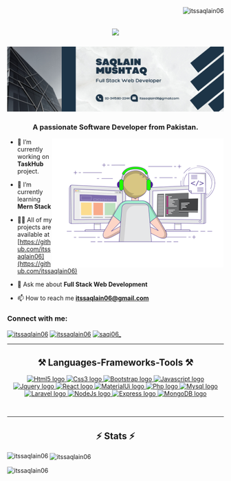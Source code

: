 <img align="right" src="https://komarev.com/ghpvc/?username=itssaqlain06&label=Profile%20views&color=0e75b6&style=flat" alt="itssaqlain06" />
<h1 align="center">
    <img src="https://readme-typing-svg.herokuapp.com/?font=Righteous&size=35&center=true&vCenter=true&width=500&height=70&duration=4000&lines=Hi+There!+👋;+I'm+Saqlain+Mushtaq!;" />
</h1>
<p align="center">
  <img src="https://github.com/itssaqlain06/itssaqlain06/blob/main/banner.png">
</p>
<h3 align="center">A passionate Software Developer from Pakistan.</h3>
<img align="right" alt="Coding" width="400" src="https://raw.githubusercontent.com/devSouvik/devSouvik/master/gif3.gif">

- 🔭 I’m currently working on **TaskHub** project.

- 🌱 I’m currently learning **Mern Stack**

- 👨‍💻 All of my projects are available at [https://github.com/itssaqlain06](https://github.com/itssaqlain06)

- 💬 Ask me about **Full Stack Web Development**

- 📫 How to reach me **itssaqlain06@gmail.com**

<h3 align="left">Connect with me:</h3>
<p align="left">
<a href="https://linkedin.com/in/itssaqlain06" target="blank"><img align="center" src="https://raw.githubusercontent.com/rahuldkjain/github-profile-readme-generator/master/src/images/icons/Social/linked-in-alt.svg" alt="itssaqlain06" height="30" width="40" /></a>
<a href="https://fb.com/itssaqlain06" target="blank"><img align="center" src="https://raw.githubusercontent.com/rahuldkjain/github-profile-readme-generator/master/src/images/icons/Social/facebook.svg" alt="itssaqlain06" height="30" width="40" /></a>
<a href="https://instagram.com/saqi06_" target="blank"><img align="center" src="https://raw.githubusercontent.com/rahuldkjain/github-profile-readme-generator/master/src/images/icons/Social/instagram.svg" alt="saqi06_" height="30" width="40" /></a>
</p>
 <hr/>
 
<h2 align="center">⚒️ Languages-Frameworks-Tools ⚒️</h2>
<p align="center">
<a href="https://html.com/" target="_blank" rel="noreferrer">
<img src="https://cdn.jsdelivr.net/gh/devicons/devicon/icons/html5/html5-original.svg" alt="Html5 logo" width="40" height="40"/>
</a>
<a href="https://www.w3schools.com/css/" target="_blank" rel="noreferrer">
<img src="https://cdn.jsdelivr.net/gh/devicons/devicon/icons/css3/css3-original.svg" alt="Css3 logo" width="40" height="40"/>
</a>
<a href="https://getbootstrap.com/" target="_blank" rel="noreferrer">
<img src="https://cdn.jsdelivr.net/gh/devicons/devicon/icons/bootstrap/bootstrap-original.svg" alt="Bootstrap logo" width="40" height="40"/>
</a>
<a href="https://www.w3schools.com/js/" target="_blank" rel="noreferrer">
<img src="https://cdn.jsdelivr.net/gh/devicons/devicon/icons/javascript/javascript-original.svg" alt="Javascript logo" width="40" height="40"/>
</a>
<a href="https://jquery.com/" target="_blank" rel="noreferrer">
<img src="https://cdn.simpleicons.org/jquery/0769AD" alt="Jquery logo" width="40" height="40"/>
</a>
<a href="https://react.dev/learn" target="_blank" rel="noreferrer">
<img src="https://cdn.jsdelivr.net/gh/devicons/devicon/icons/react/react-original.svg" alt="React logo" width="40" height="40"/>
</a>
<a href="https://mui.com/material-ui/getting-started/" target="_blank" rel="noreferrer">
<img src="https://cdn.jsdelivr.net/gh/devicons/devicon/icons/materialui/materialui-original.svg" alt="MaterialUi logo" width="40" height="40"/>
</a>
<a href="https://www.php.net" target="_blank" rel="noreferrer">
<img src="https://cdn.jsdelivr.net/gh/devicons/devicon/icons/php/php-original.svg" alt="Php logo" width="40" height="40"/>
</a>
<a href="https://www.w3schools.com/MySQL/" target="_blank" rel="noreferrer">
<img src="https://cdn.jsdelivr.net/gh/devicons/devicon/icons/mysql/mysql-original.svg" alt="Mysql logo" width="40" height="40"/>
</a>
<a href="https://laravel.com/docs/" target="_blank" rel="noreferrer">
<img src="https://cdn.simpleicons.org/laravel/FF2D20" alt="Laravel logo" width="40" height="40"/>
</a>
<a href="https://www.w3schools.com/nodejs" target="_blank" rel="noreferrer">
<img src="https://cdn.simpleicons.org/nodedotjs/339933" alt="NodeJs logo" width="40" height="40"/>
</a>
<a href="https://expressjs.com/en/guide/routing.html" target="_blank" rel="noreferrer">
<img src="https://skillicons.dev/icons?i=express" alt="Express logo" width="40" height="40"/>
</a>
<a href="https://www.w3schools.com/mongodb/" target="_blank" rel="noreferrer">
<img src="https://skillicons.dev/icons?i=mongodb" alt="MongoDB logo" width="40" height="40"/>
</a>
</p>
<br>
<hr/>
<h2 align="center">⚡ Stats ⚡</h2>

<p><img align="left" src="https://github-readme-stats.vercel.app/api/top-langs?username=itssaqlain06&show_icons=true&locale=en&layout=compact" alt="itssaqlain06" /></p>

<p>&nbsp;<img align="center" src="https://github-readme-stats.vercel.app/api?username=itssaqlain06&show_icons=true&locale=en" alt="itssaqlain06" /></p>
<img align="center" src="https://github-readme-streak-stats.herokuapp.com/?user=itssaqlain06&" alt="itssaqlain06" />

